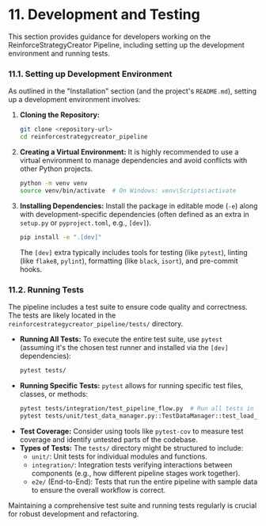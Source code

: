 # 11. Development and Testing

This section provides guidance for developers working on the ReinforceStrategyCreator Pipeline, including setting up the development environment and running tests.

### 11.1. Setting up Development Environment
As outlined in the "Installation" section (and the project's `README.md`), setting up a development environment involves:
1.  **Cloning the Repository:**
    ```bash
    git clone <repository-url>
    cd reinforcestrategycreator_pipeline
    ```
2.  **Creating a Virtual Environment:** It is highly recommended to use a virtual environment to manage dependencies and avoid conflicts with other Python projects.
    ```bash
    python -m venv venv
    source venv/bin/activate  # On Windows: venv\Scripts\activate
    ```
3.  **Installing Dependencies:** Install the package in editable mode (`-e`) along with development-specific dependencies (often defined as an extra in `setup.py` or `pyproject.toml`, e.g., `[dev]`).
    ```bash
    pip install -e ".[dev]"
    ```
    The `[dev]` extra typically includes tools for testing (like `pytest`), linting (like `flake8`, `pylint`), formatting (like `black`, `isort`), and pre-commit hooks.

### 11.2. Running Tests
The pipeline includes a test suite to ensure code quality and correctness. The tests are likely located in the `reinforcestrategycreator_pipeline/tests/` directory.
*   **Running All Tests:** To execute the entire test suite, use `pytest` (assuming it's the chosen test runner and installed via the `[dev]` dependencies):
    ```bash
    pytest tests/
    ```
*   **Running Specific Tests:** `pytest` allows for running specific test files, classes, or methods:
    ```bash
    pytest tests/integration/test_pipeline_flow.py  # Run all tests in a specific file
    pytest tests/unit/test_data_manager.py::TestDataManager::test_load_csv # Run a specific test method
    ```
*   **Test Coverage:** Consider using tools like `pytest-cov` to measure test coverage and identify untested parts of the codebase.
*   **Types of Tests:** The `tests/` directory might be structured to include:
    *   `unit/`: Unit tests for individual modules and functions.
    *   `integration/`: Integration tests verifying interactions between components (e.g., how different pipeline stages work together).
    *   `e2e/` (End-to-End): Tests that run the entire pipeline with sample data to ensure the overall workflow is correct.

Maintaining a comprehensive test suite and running tests regularly is crucial for robust development and refactoring.